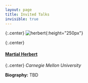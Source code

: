 ```yaml
---
layout: page
title: Invited Talks
invisible: true
---
```


{:.center}
![herbert](https://www.ri.cmu.edu/images/people/hebert_martial.jpg){:height="250px"}

{:.center}
#### **[Martial Herbert](https://www.cs.cmu.edu/~hebert/)**

{:.center}
*Carnegie Mellon University*

<!---
**Time:** TBD

**Location:** TBD

**Title:** TBD

**Abstract:** TBD
-->

**Biography:** TBD
